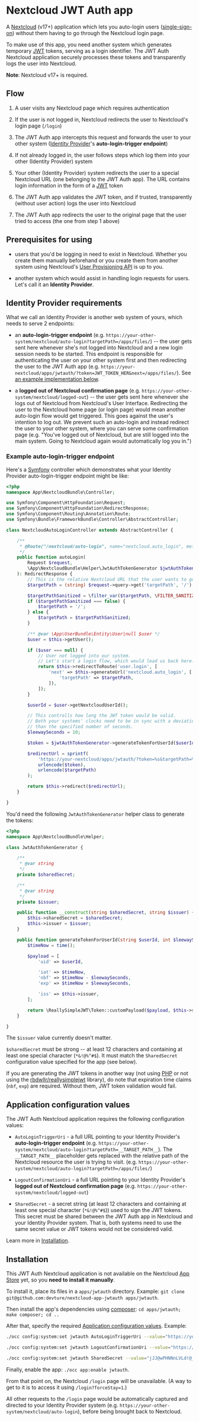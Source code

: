 # Nextcloud JWT Auth app

A [Nextcloud](https://nextcloud.com/) (v17+) application which lets you auto-login users ([single-sign-on](https://en.wikipedia.org/wiki/Single_sign-on)) without them having to go through the Nextcloud login page.

To make use of this app, you need another system which generates temporary [JWT](https://jwt.io/) tokens, serving as a login identifier.
The JWT Auth Nextcloud application securely processes these tokens and transparently logs the user into Nextcloud.

**Note**: Nextcloud v17+ is required.


## Flow

1. A user visits any Nextcloud page which requires authentication

2. If the user is not logged in, Nextcloud redirects the user to Nextcloud's login page (`/login`)

3. The JWT Auth app intercepts this request and forwards the user to your other system ([Identity Provider](#identity-provider-requirements)'s **auto-login-trigger endpoint**)

4. If not already logged in, the user follows steps which log them into your other (Identity Provider) system

5. Your other (Identity Provider) system redirects the user to a special Nextcloud URL (one belonging to the JWT Auth app). The URL contains login information in the form of a [JWT](https://jwt.io/) token

6. The JWT Auth app validates the JWT token, and if trusted, transparently (without user action) logs the user into Nextcloud

7. The JWT Auth app redirects the user to the original page that the user tried to access (the one from step 1 above)


## Prerequisites for using

- users that you'd be logging in need to exist in Nextcloud. Whether you create them manually beforehand or you create them from another system using Nextcloud's [User Provisioning API](https://docs.nextcloud.com/server/16/admin_manual/configuration_user/instruction_set_for_users.html) is up to you.

- another system which would assist in handling login requests for users. Let's call it an **Identity Provider**.


## Identity Provider requirements

What we call an Identity Provider is another web system of yours, which needs to serve 2 endpoints:

- an **auto-login-trigger endpoint** (e.g. `https://your-other-system/nextcloud/auto-login?targetPath=/apps/files/`) -- the user gets sent here whenever she's not logged into Nextcloud and a new login session needs to be started. This endpoint is responsible for authenticating the user on your other system first and then redirecting the user to the JWT Auth app (e.g. `https://your-nextcloud/apps/jwtauth/?token=JWT_TOKEN_HER&next=/apps/files/`). See [an example implementation below](#example-auto-login-trigger-endpoint).

- a **logged out of Nextcloud confirmation page** (e.g. `https://your-other-system/nextcloud/logged-out`) -- the user gets sent here whenever she logs out of Nextcloud from Nextcloud's User Interface. Redirecting the user to the Nextcloud home page (or login page) would mean another auto-login flow would get triggered. This goes against the user's intention to log out. We prevent such an auto-login and instead redirect the user to your other system, where you can serve some confirmation page (e.g. "You've logged out of Nextcloud, but are still logged into the main system. Going to Nextcloud again would automatically log you in.")


### Example auto-login-trigger endpoint

Here's a [Symfony](https://symfony.com/) controller which demonstrates what your Identity Provider auto-login-trigger endpoint might be like:

```php
<?php
namespace App\NextcloudBundle\Controller;

use Symfony\Component\HttpFoundation\Request;
use Symfony\Component\HttpFoundation\RedirectResponse;
use Symfony\Component\Routing\Annotation\Route;
use Symfony\Bundle\FrameworkBundle\Controller\AbstractController;

class NextcloudAutoLoginController extends AbstractController {

	/**
	 * @Route("/nextcloud/auto-login", name="nextcloud.auto_login", methods={"GET"})
	 */
	public function autoLogin(
		Request $request,
		\App\NextcloudBundle\Helper\JwtAuthTokenGenerator $jwtAuthTokenGenerator,
	): RedirectResponse {
		// This is the relative Nextcloud URL that the user wants to go to.
		$targetPath = (string) $request->query->get('targetPath', '/');

		$targetPathSanitized = \filter_var($targetPath, \FILTER_SANITIZE_URL);
		if ($targetPathSanitized === false) {
			$targetPath = '/';
		} else {
			$targetPath = $targetPathSanitized;
		}

		/** @var \App\UserBundle\Entity\User|null $user */
		$user = $this->getUser();

		if ($user === null) {
			// User not logged into our system.
			// Let's start a login flow, which would lead us back here.
			return $this->redirectToRoute('user.login', [
				'next' => $this->generateUrl('nextcloud.auto_login', [
					'targetPath' => $targetPath,
				]),
			]);
		}

		$userId = $user->getNextcloudUserId();

		// This controlls how long the JWT token would be valid.
		// Both your systems' clocks need to be in sync with a deviation of not more
		// than the specified number of seconds.
		$leewaySeconds = 10;

		$token = $jwtAuthTokenGenerator->generateTokenForUserId($userId, $leewaySeconds);

		$redirectUrl = sprintf(
			'https://your-nextcloud/apps/jwtauth/?token=%s&targetPath=%s',
			urlencode($token),
			urlencode($targetPath)
		);

		return $this->redirect($redirectUrl);
	}

}
```

You'd need the following `JwtAuthTokenGenerator` helper class to generate the tokens:

```php
<?php
namespace App\NextcloudBundle\Helper;

class JwtAuthTokenGenerator {

	/**
	 * @var string
	 */
	private $sharedSecret;

	/**
	 * @var string
	 */
	private $issuer;

	public function __construct(string $sharedSecret, string $issuer) {
		$this->sharedSecret = $sharedSecret;
		$this->issuer = $issuer;
	}

	public function generateTokenForUserId(string $userId, int $leewaySeconds): string {
		$timeNow = time();

		$payload = [
			'uid' => $userId,

			'iat' => $timeNow,
			'nbf' => $timeNow - $leewaySeconds,
			'exp' => $timeNow + $leewaySeconds,

			'iss' => $this->issuer,
		];

		return \ReallySimpleJWT\Token::customPayload($payload, $this->sharedSecret);
	}

}
```

The `$issuer` value currently doesn't matter.

`$sharedSecret` must be strong -- at least 12 characters and containing at least one special character (`*&!@%^#$`).
It must match the `SharedSecret` configuration value specified for the app (see below).

If you are generating the JWT tokens in another way (not using [PHP](https://php.net/) or not using the [rbdwllr/reallysimplejwt](https://packagist.org/packages/rbdwllr/reallysimplejwt) library), do note that expiration time claims (`nbf`, `exp`) are required. Without them, JWT token validation would fail.


## Application configuration values

The JWT Auth Nextcloud application requires the following configuration values:

- `AutoLoginTriggerUri` - a full URL pointing to your Identity Provider's **auto-login-trigger endpoint** (e.g. `https://your-other-system/nextcloud/auto-login?targetPath=__TARGET_PATH__`). The `__TARGET_PATH__` placeholder gets replaced with the relative path of the Nextcloud resource the user is trying to visit. (e.g. `https://your-other-system/nextcloud/auto-login?targetPath=/apps/files/`)

- `LogoutConfirmationUri` - a full URL pointing to your Identity Provider's **logged out of Nextcloud confirmation page** (e.g. `https://your-other-system/nextcloud/logged-out`)

- `SharedSecret` - a secret string (at least 12 characters and containing at least one special character (`*&!@%^#$`)) used to sign the JWT tokens. This secret must be shared between the JWT Auth app in Nextcloud and your Identity Provider system. That is, both systems need to use the same secret value or JWT tokens would not be considered valid.

Learn more in [Installation](#installation).


## Installation

This JWT Auth Nextcloud application is not available on the Nextcloud [App Store](https://apps.nextcloud.com/) yet, so you **need to install it manually**.

To install it, place its files in a `apps/jwtauth` directory.
Example: `git clone git@github.com:devture/nextcloud-app-jwtauth apps/jwtauth`.

Then install the app's dependencies using [composer](https://getcomposer.org/): `cd apps/jwtauth; make composer; cd ..`

After that, specify the required [Application configuration values](#application-configuration-values). Example:

```bash
./occ config:system:set jwtauth AutoLoginTriggerUri --value="https://your-other-system/nextcloud/auto-login?targetPath=__TARGET_PATH__"

./occ config:system:set jwtauth LogoutConfirmationUri --value="https://your-other-system/nextcloud/nextcloud/logged-out"

./occ config:system:set jwtauth SharedSecret --value="jJJ@wPHNNnLVLd!@__wkqLFbLd9tT!VXjkC973xMR!7cjvz4WfFgWRstH"
```

Finally, enable the app: `./occ app:enable jwtauth`.

From that point on, the Nextcloud `/login` page will be unavailable.
(A way to get to it is to access it using `/login?forceStay=1`.)

All other requests to the `/login` page would be automatically captured and directed to your Identity Provider system (e.g. `https://your-other-system/nextcloud/auto-login`), before being brought back to Nextcloud.
